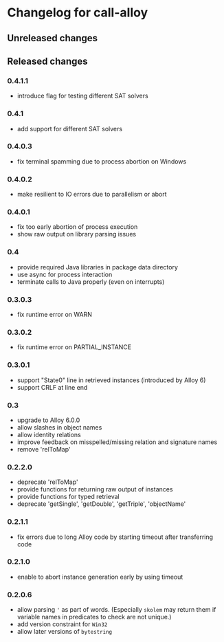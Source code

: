 # Changelog for call-alloy

## Unreleased changes

## Released changes

### 0.4.1.1

- introduce flag for testing different SAT solvers

### 0.4.1

- add support for different SAT solvers

### 0.4.0.3

- fix terminal spamming due to process abortion on Windows

### 0.4.0.2

- make resilient to IO errors due to parallelism or abort

### 0.4.0.1

- fix too early abortion of process execution
- show raw output on library parsing issues

### 0.4

- provide required Java libraries in package data directory
- use async for process interaction
- terminate calls to Java properly (even on interrupts)

### 0.3.0.3

- fix runtime error on WARN

### 0.3.0.2

- fix runtime error on PARTIAL_INSTANCE

### 0.3.0.1

- support "State0" line in retrieved instances (introduced by Alloy 6)
- support CRLF at line end

### 0.3

- upgrade to Alloy 6.0.0
- allow slashes in object names
- allow identity relations
- improve feedback on misspelled/missing relation and signature names
- remove 'relToMap'

### 0.2.2.0

- deprecate 'relToMap'
- provide functions for returning raw output of instances
- provide functions for typed retrieval
- deprecate 'getSingle', 'getDouble', 'getTriple', 'objectName'

### 0.2.1.1

- fix errors due to long Alloy code by starting timeout after transferring code

### 0.2.1.0

- enable to abort instance generation early by using timeout

### 0.2.0.6

- allow parsing `'` as part of words.
  (Especially `skolem` may return them if variable names in predicates to check
  are not unique.)
- add version constraint for `Win32`
- allow later versions of `bytestring`
